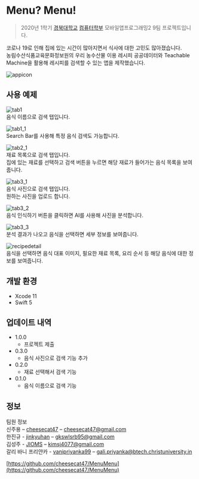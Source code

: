 # Menu? Menu!
> 2020년 1학기 [경북대학교][knu] [컴퓨터학부][knucse] 모바일앱프로그래밍2 9팀 프로젝트입니다.

코로나 19로 인해 집에 있는 시간이 많아지면서 식사에 대한 고민도 많아졌습니다.  
농림수산식품교육문화정보원의 우리 농수산물 이용 레시피 공공데이터와 Teachable Machine을 활용해 레시피를 검색할 수 있는 앱을 제작했습니다.

![appicon](docs/appicon.png)

## 사용 예제

![tab1](docs/tab1.png)  
음식 이름으로 검색 탭입니다.  

![tab1_1](docs/tab1_1.png)  
Search Bar를 사용해 특정 음식 검색도 가능합니다.  
  
![tab2_1](docs/tab2_1.png)  
재료 목록으로 검색 탭입니다.  
집에 있는 재료를 선택하고 검색 버튼을 누르면 해당 재료가 들어가는 음식 목록을 보여줍니다. 

![tab3_1](docs/tab3_1.PNG)  
음식 사진으로 검색 탭입니다.  
원하는 사진을 업로드 합니다.  

![tab3_2](docs/tab3_2.PNG)  
음식 인식하기 버튼을 클릭하면 AI를 사용해 사진을 분석합니다.  

![tab3_3](docs/tab3_3.PNG)  
분석 결과가 나오고 음식을 선택하면 세부 정보를 보여줍니다.  

![recipedetail](docs/recipedetail.png)  
음식을 선택하면 음식 대표 이미지, 필요한 재료 목록, 요리 순서 등 해당 음식에 대한 정보를 보여줍니다.  

## 개발 환경

* Xcode 11
* Swift 5

## 업데이트 내역

* 1.0.0  
  * 프로젝트 제출
* 0.3.0  
  * 음식 사진으로 검색 기능 추가
* 0.2.0  
  * 재료 선택해서 검색 기능
* 0.1.0
  * 음식 이름으로 검색 기능

## 정보

팀원 정보  
신주용 – [cheesecat47](https://github.com/cheesecat47) – cheesecat47@gmail.com  
한진규 - [jinkyuhan](https://github.com/jinkyuhan) – gkswlsrb95@gmail.com  
김성주 - [JIOMS](https://github.com/JIOMS) – kimsj4077@gmail.com  
갈리 바니 프리얀카 - [vanipriyanka99](https://github.com/cheesecat47) – gali.priyanka@btech.christuniversity.in  

[https://github.com/cheesecat47/MenuMenu](https://github.com/cheesecat47/MenuMenu)

[knu]: http://www.knu.ac.kr/
[knucse]: http://computer.knu.ac.kr/
